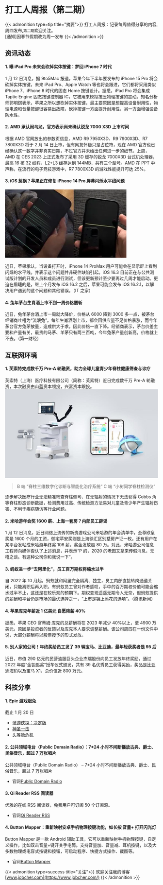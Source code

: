 # 打工人周报（第二期）


{{< admonition type=tip title="摘要">}}
打工人周报：记录每周值得分享的内容,周四发布,`第二期`欢迎关注。  
[通知]因春节假期改为周一发布
{{< /admonition >}}

## 资讯动态

#### 1. 曝 iPad Pro 未来会砍掉实体按键：梦回 iPhone 7 时代

1 月 12 日消息，据 9to5Mac 报道，苹果今年下半年要发布的 iPhone 15 Pro 将会砍掉实体按键，未来 iPad Pro、Apple Watch 等也将会跟进，它们都将采用类似 iPhone 7、iPhone 8 时代的固态 Home 按键设计。据悉，iPad Pro 将会集成 Taptic Engine 固态按键控制器 IC，它被用来模拟按压物理按键的震动。知名分析师郭明錤表示，苹果之所以想砍掉实体按键，最主要原因是想提高设备耐用性，物理电源和音量按键很容易出故障，砍掉按键一方面提升耐用性，另一方面增强设备防水性。

#### 2. AMD 承认闹乌龙，官方表示尚未确认锐龙 7000 X3D 上市时间

根据 AMD 官网放出的参数页信息，AMD R9 7950X3D、R9 7900X3D、R7 7800X3D 将于 2 月 14 日上市，但有网友怀疑只是占位符，现在 AMD 官方也已经确认这一数字并非真实日期，不过官方并未给出任何进一步的细节。上周，AMD 在 CES 2023 上正式发布了采用 3D 缓存的锐龙 7000X3D 台式机处理器，最高 16 核 32 线程，L2+L3 缓存达到 144MB，共有三个型号。AMD 在 PPT 中声称，在流行的电子竞技游戏中，R7 7800X3D 的游戏性能提升可达 25%。

#### 3. iOS 惹祸？苹果正在修复 iPhone 14 Pro 屏幕闪烁水平线问题

![ios](/images/zhoubao2.png)

近日，苹果承认，当设备打开时，iPhone 14 ProMax 用户可能会在显示屏上看到闪烁的水平线。并表示这个问题并非硬件缺陷引起。iOS 16.3 目前正在与公共测试版计划的开发人员和成员进行测试，但该更新预计至少要再过几周才能启动。更迫在眉睫的是，继上个月发布 iOS 16.2 之后，苹果可能会发布 iOS 16.2.1，以解决用户遇到的这个问题和其他错误。（IT 之家）

#### 4. 兔年茅台生肖酒上市不到一周价格腰斩

近日，兔年茅台酒上市一周就大降价，价格从 6000 降到 3000 多一点，被茅台经销商吐槽为“流氓兔”。每年生肖酒刚上市，都会因供应量不足价格暴涨，而今年茅台官方兔茅放量，造成供大于求，因此价格一直下降。经销商表示，茅台价差主要和产量有关，最贵的马茅、羊茅只有两三百吨，今年兔茅产量创新高，价格就上不去。（第一财经）

## 互联网环境

#### 1. 芙索特完成数千万 Pre-A 轮融资，助力全球儿童青少年脊柱健康筛查与诊疗

芙索特（上海）医疗科技有限公司（简称：芙索特）近日完成数千万 Pre-A 轮融资，本次融资由山蓝资本领投，兴富资本跟投。  
![芙索特](/images/zhoubao1.jpg)

> B 端 “脊柱三维数字化诊断与智能化治疗系统” C 端 “小树同学脊柱检测仪”

逐步解决医疗行业无法精准筛查脊柱侧弯、在无辐射的情况下无法获得 Cobbs 角等脊柱形态诊断数据，检测费用过高、传统检测方法易对儿童及青少年产生辐射伤害、不利于疾病随访等行业问题。

#### 2. 米哈游年会奖 1600 薪、上海一套房？内部员工辟谣

1 月 12 日消息，近日网络上流传的新贵游戏公司米哈游的年会清单中，至尊欧皇奖是 1600 个月的工资，御宅苹安奖则是上海徐汇区别墅房产证一枚。还有用户在某平台发帖成米哈游年终奖 108 薪，奖金发放超 80 万。对此，米哈游公司信息工程师向媒体否认了上述消息，并表示“P 的，2020 的老图又拿来传假消息，无稽之谈。有这种公司你和我说一下”。

#### 3. 蚂蚁进一步“去阿里化”，员工百万期权将缩水过半

自 2022 年 10 月起，蚂蚁就和阿里完全隔离、独立，员工内部直接转岗通道关闭，只能离职后再入职。有蚂蚁员工曾对作者感叹，手中的百万期权价值可能会缩水过半不止，这还是在较乐观的预期下。期权变现遥遥无期令人无奈，但蚂蚁提供的薪酬和平台仍是市场的最优选择之一，“上市是锦上添花的选项”。（腾讯新闻）

#### 4. 苹果库克年薪近 1 亿美元 自愿降薪 40%

据悉，苹果 CEO 官蒂姆·库克的总薪酬将在 2023 年减少 40%以上，至 4900 万美元，原因是投资者的反馈以及库克本人要求调整薪酬。该公司周四在一份文件中说，大部分薪酬将以股票授予的形式发放。

#### 5. 别人家的公司！年终奖给员工发了 39 辆宝马、比亚迪，最年轻获奖者是 95 后

近日，市值 290 亿元的民营油服巨头企业杰瑞股份向员工发放年终奖励，通过 2022 年度“金钥匙奖”授车仪式颁发，共有 39 名优秀员工获得奖励，奖品是比亚迪海豹以及宝马 X1，总价值近 800 万元。

## 科技分享

#### 1. Epic 游戏限免

截止 1 月 20 日

- [骇游侠探：决定版](https://store.epicgames.com/zh-CN/p/gamedec)
- [神圣一击](https://store.epicgames.com/zh-CN/p/divine-knockout--standard)
- [头等舱危机](https://store.epicgames.com/zh-CN/p/first-class-trouble)

#### 2. 公共领域电台（Public Domain Radio）：7\*24 小时不间断播放古典、爵士、民俗音乐，超过 7 万张唱片

公共领域电台（Public Domain Radio） – 7\*24 小时不间断播放古典、爵士、民俗音乐，超过 7 万张唱片

- 官网[Public Domain Radio](http://publicdomainradio.org/?utm_source=appinn.com)

#### 3. Qi Reader RSS 阅读器

优雅的在线 RSS 阅读器，免费用户可订阅 50 个订阅源。

- 官网[Qi Reader RSS](http://publicdomainradio.org/?utm_source=appinn.com)

#### 4. Button Mapper：重新映射安卓手机物理按键功能，如长按 音量+ 打开闪光灯

Button Mapper 是一款 Android 辅助工具，它可以重新映射手机物理按键，自定义操作，比如双击音量+键开关手电筒。支持音量加、音量减、耳机按键，以及大多数物理或电容式按键和按钮，可启动程序、快捷方式操作、截图等。

- 官网[Button Mapper](https://buttonmapper.app/)

{{< admonition type=success title="关注">}}
欢迎关注我的博客  
[www.jobcher.com](https://www.jobcher.com/)
{{< /admonition >}}

